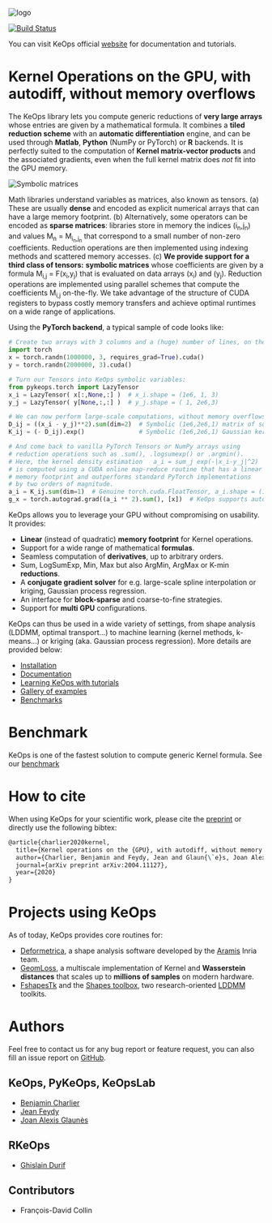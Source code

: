 ![logo](./doc/_static/logo/keops_logo.png)

[![Build Status](https://ci.inria.fr/keops/buildStatus/icon?job=keops%2Fmaster)](https://ci.inria.fr/keops/job/keops/job/master/)

You can visit KeOps official [website](https://www.kernel-operations.io/) for 
documentation and tutorials.

# Kernel Operations on the GPU, with autodiff, without memory overflows

The KeOps library lets you compute generic reductions of **very large arrays**
whose entries are given by a mathematical formula.
It combines a **tiled reduction scheme** with an **automatic differentiation**
engine, and can be used through **Matlab**, **Python** (NumPy or PyTorch) or
**R** backends.
It is perfectly suited to the computation of **Kernel matrix-vector products**
and the associated gradients,
even when the full kernel matrix does *not* fit into the GPU memory.

![Symbolic matrices](./doc/_static/symbolic_matrix.svg)

Math libraries understand variables as matrices,
also known as tensors.
(a) These are usually **dense** and encoded as
explicit numerical arrays that can have a large memory footprint.
(b) Alternatively, some operators can be encoded as
**sparse matrices**: libraries store in memory the indices
(i<sub>n</sub>,j<sub>n</sub>) and 
values M<sub>n</sub> = M<sub>i<sub>n</sub>,j<sub>n</sub></sub>
that correspond to a small number
of non-zero coefficients.
Reduction operations are then implemented using
indexing methods and scattered memory accesses.
(c) **We provide support for a third class of tensors:**
**symbolic matrices** whose coefficients
are given by a formula
M<sub>i,j</sub> = F(x<sub>i</sub>,y<sub>j</sub>) that is evaluated on
data arrays (x<sub>i</sub>) and (y<sub>j</sub>).
Reduction operations are implemented using
parallel schemes that compute the coefficients M<sub>i,j</sub>
on-the-fly.
We take advantage of the structure of CUDA registers
to bypass costly memory transfers
and achieve optimal runtimes on a wide range of applications.

Using the **PyTorch backend**, a typical sample of code looks like:

```python
# Create two arrays with 3 columns and a (huge) number of lines, on the GPU
import torch
x = torch.randn(1000000, 3, requires_grad=True).cuda()
y = torch.randn(2000000, 3).cuda()

# Turn our Tensors into KeOps symbolic variables:
from pykeops.torch import LazyTensor
x_i = LazyTensor( x[:,None,:] )  # x_i.shape = (1e6, 1, 3)
y_j = LazyTensor( y[None,:,:] )  # y_j.shape = ( 1, 2e6,3)

# We can now perform large-scale computations, without memory overflows:
D_ij = ((x_i - y_j)**2).sum(dim=2)  # Symbolic (1e6,2e6,1) matrix of squared distances
K_ij = (- D_ij).exp()               # Symbolic (1e6,2e6,1) Gaussian kernel matrix

# And come back to vanilla PyTorch Tensors or NumPy arrays using
# reduction operations such as .sum(), .logsumexp() or .argmin().
# Here, the kernel density estimation   a_i = sum_j exp(-|x_i-y_j|^2)
# is computed using a CUDA online map-reduce routine that has a linear
# memory footprint and outperforms standard PyTorch implementations
# by two orders of magnitude.
a_i = K_ij.sum(dim=1)  # Genuine torch.cuda.FloatTensor, a_i.shape = (1e6, 1),
g_x = torch.autograd.grad((a_i ** 2).sum(), [x])  # KeOps supports autograd!
```

KeOps allows you to leverage your GPU without compromising on usability.
It provides:

* **Linear** (instead of quadratic) **memory footprint** for Kernel operations.
* Support for a wide range of mathematical **formulas**.
* Seamless computation of **derivatives**, up to arbitrary orders.
* Sum, LogSumExp, Min, Max but also ArgMin, ArgMax or K-min **reductions**.
* A **conjugate gradient solver** for e.g. large-scale spline interpolation or kriging, Gaussian process regression.
* An interface for **block-sparse** and coarse-to-fine strategies.
* Support for **multi GPU** configurations.

KeOps can thus be used in a wide variety of settings,
from shape analysis (LDDMM, optimal transport...)
to machine learning (kernel methods, k-means...)
or kriging (aka. Gaussian process regression).
More details are provided below:

* [Installation](http://www.kernel-operations.io/keops/introduction/installation.html)
* [Documentation](http://www.kernel-operations.io/keops/introduction/why_using_keops.html)
* [Learning KeOps with tutorials](http://www.kernel-operations.io/keops/_auto_tutorials/index.html)
* [Gallery of examples](http://www.kernel-operations.io/keops/_auto_examples/index.html)
* [Benchmarks](http://www.kernel-operations.io/keops/_auto_benchmarks/index.html)

# Benchmark

KeOps is one of the fastest solution to compute generic Kernel formula. See our [benchmark](./benchmarks/README.md)

# How to cite

When using KeOps for your scientific work, please cite the [preprint](https://hal.archives-ouvertes.fr/hal-02517462) or directly use the following bibtex:

```tex
@article{charlier2020kernel,
  title={Kernel operations on the {GPU}, with autodiff, without memory overflows},
  author={Charlier, Benjamin and Feydy, Jean and Glaun{\`e}s, Joan Alexis and Collin, Fran{\c{c}}ois-David and Durif, Ghislain},
  journal={arXiv preprint arXiv:2004.11127},
  year={2020}
}
```

# Projects using KeOps

As of today, KeOps provides core routines for:

* [Deformetrica](http://www.deformetrica.org), a shape analysis software
  developed by the [Aramis](https://www.inria.fr/en/teams/aramis) Inria team.
* [GeomLoss](http://www.kernel-operations.io/geomloss), a multiscale
  implementation of Kernel and **Wasserstein distances** that scales up to
  **millions of samples** on modern hardware.
* [FshapesTk](https://plmlab.math.cnrs.fr/benjamin.charlier/fshapesTk) and the
  [Shapes toolbox](https://plmlab.math.cnrs.fr/jeanfeydy/shapes_toolbox),
  two research-oriented [LDDMM](https://en.wikipedia.org/wiki/Large_deformation_diffeomorphic_metric_mapping) toolkits.

# Authors

Feel free to contact us for any bug report or feature request, you can also fill 
an issue report on [GitHub](https://github.com/getkeops/keops/issues).

## KeOps, PyKeOps, KeOpsLab

- [Benjamin Charlier](https://imag.umontpellier.fr/~charlier/)
- [Jean Feydy](https://www.math.ens.fr/~feydy/)
- [Joan Alexis Glaunès](http://helios.mi.parisdescartes.fr/~glaunes/)

## RKeOps

- [Ghislain Durif](https://gdurif.perso.math.cnrs.fr/)

## Contributors

- François-David Collin
